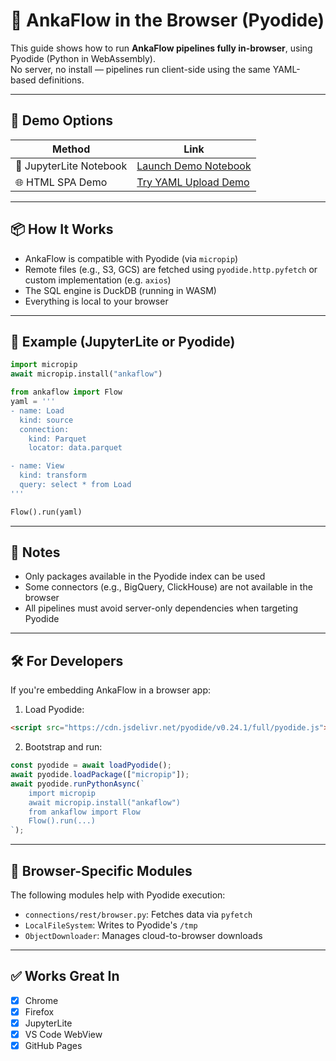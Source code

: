 # 🧪 AnkaFlow in the Browser (Pyodide)

This guide shows how to run **AnkaFlow pipelines fully in-browser**, using Pyodide (Python in WebAssembly).  
No server, no install — pipelines run client-side using the same YAML-based definitions.

---

## 🚀 Demo Options

| Method                  | Link                                              |
|-------------------------|---------------------------------------------------|
| 🧪 JupyterLite Notebook | [Launch Demo Notebook](#) |
| 🌐 HTML SPA Demo        | [Try YAML Upload Demo](#) |

---

## 📦 How It Works

- AnkaFlow is compatible with Pyodide (via `micropip`)
- Remote files (e.g., S3, GCS) are fetched using `pyodide.http.pyfetch` or custom implementation (e.g. `axios`)
- The SQL engine is DuckDB (running in WASM)
- Everything is local to your browser

---

## 🧰 Example (JupyterLite or Pyodide)

```python
import micropip
await micropip.install("ankaflow")

from ankaflow import Flow
yaml = '''
- name: Load
  kind: source
  connection:
    kind: Parquet
    locator: data.parquet

- name: View
  kind: transform
  query: select * from Load
'''

Flow().run(yaml)
```

---

## 🧠 Notes

- Only packages available in the Pyodide index can be used
- Some connectors (e.g., BigQuery, ClickHouse) are not available in the browser
- All pipelines must avoid server-only dependencies when targeting Pyodide

---

## 🛠 For Developers

If you're embedding AnkaFlow in a browser app:

1. Load Pyodide:
```html
<script src="https://cdn.jsdelivr.net/pyodide/v0.24.1/full/pyodide.js"></script>
```

2. Bootstrap and run:
```js
const pyodide = await loadPyodide();
await pyodide.loadPackage(["micropip"]);
await pyodide.runPythonAsync(`
    import micropip
    await micropip.install("ankaflow")
    from ankaflow import Flow
    Flow().run(...)
`);
```

---

## 📁 Browser-Specific Modules

The following modules help with Pyodide execution:

- `connections/rest/browser.py`: Fetches data via `pyfetch`
- `LocalFileSystem`: Writes to Pyodide's `/tmp`
- `ObjectDownloader`: Manages cloud-to-browser downloads

---

## ✅ Works Great In

- [x] Chrome
- [x] Firefox
- [x] JupyterLite
- [x] VS Code WebView
- [x] GitHub Pages
